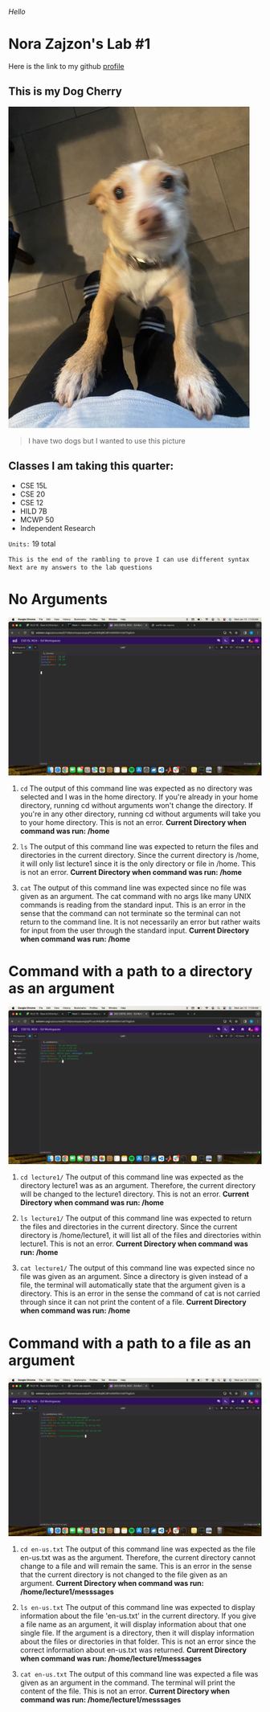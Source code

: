 _Hello_

Nora Zajzon's Lab #1
=========
Here is the link to my github [profile](https://github.com/nora-zajzon)

This is my Dog Cherry
---------
![Image](cherry.jpeg)
> I have two dogs but I wanted to use this picture

Classes I am taking this quarter:
---
* CSE 15L
* CSE 20
* CSE 12
* HILD 7B
* MCWP 50
* Independent Research
  
`Units:` 19 total

```
This is the end of the rambling to prove I can use different syntax
Next are my answers to the lab questions
```

No Arguments
=========
![Image](NoArgs.png)

1) `cd` The output of this command line was expected as no directory was selected and I was in the home directory. If you're already in your home directory, running cd without arguments won't change the directory. If you're in any other directory, running cd without arguments will take you to your home directory. This is not an error. __Current Directory when command was run: /home__

2) `ls` The output of this command line was expected to return the files and directories in the current directory. Since the current directory is /home, it will only list lecture1 since it is the only directory or file in /home. This is not an error. __Current Directory when command was run: /home__

3) `cat` The output of this command line was expected since no file was given as an argument. The cat command with no args like many UNIX commands is reading from the standard input. This is an error in the sense that the command can not terminate so the terminal can not return to the command line. It is not necessarily an error but rather waits for input from the user through the standard input. __Current Directory when command was run: /home__

Command with a path to a directory as an argument
=========
![Image](Directory.png)

1) `cd lecture1/` The output of this command line was expected as the directory lecture1 was as an argument. Therefore, the current directory will be changed to the lecture1 directory. This is not an error. __Current Directory when command was run: /home__

2) `ls lecture1/` The output of this command line was expected to return the files and directories in the current directory. Since the current directory is /home/lecture1, it will list all of the files and directories within lecture1. This is not an error. __Current Directory when command was run: /home__

3) `cat lecture1/` The output of this command line was expected since no file was given as an argument. Since a directory is given instead of a file, the terminal will automatically state that the argument given is a directory. This is an error in the sense the command of cat is not carried through since it can not print the content of a file. __Current Directory when command was run: /home__

Command with a path to a file as an argument
=========
![Image](Files.png)

1) `cd en-us.txt` The output of this command line was expected as the file en-us.txt was as the argument. Therefore, the current directory cannot change to a file and will remain the same. This is an error in the sense that the current directory is not changed to the file given as an argument. __Current Directory when command was run: /home/lecture1/messsages__

2) `ls en-us.txt` The output of this command line was expected to display information about the file 'en-us.txt' in the current directory. If you give a file name as an argument, it will display information about that one single file. If the argument is a directory, then it will display information about the files or directories in that folder. This is not an error since the correct information about en-us.txt was returned. __Current Directory when command was run: /home/lecture1/messsages__

3) `cat en-us.txt` The output of this command line was expected a file was given as an argument in the command. The terminal will print the content of the file. This is not an error. __Current Directory when command was run: /home/lecture1/messsages__
